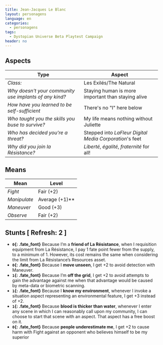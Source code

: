 ```yaml
---
title: Jean-Jacques Le Blanc
layout: personagens
language: en
categories:
  - personagens
tags:
  - Dystopian Universe Beta Playtest Campaign
header: no
---
```


## Aspects

| __Type__                                               |   __Aspect__                                                |
|--------------------------------------------------------|---------------------------------------------------------------|
| _Class:_                                               | Les Exilés/The Natural                                        |
| _Why doesn't your community use implants of any kind?_ | Staying human is more important than staying alive       |
| _How have you learned to be self-sufficient_           | There's no "I" here below    |
| _Who taught you the skills you buse to survive?_       | My life means nothing without Juliette |
| _Who has decided you're a threat?_                     | Stepped into _LaFleur Digital Media Corporation_'s feet |
| _Why did you join la Résistance?_                      | _Liberté_, _égalité_, _fraternité_ for all! |

## Means

| __Mean__     | __Level__    |
|--------------|--------------|
| _Fight_      | Fair (+2) |
| _Manipulate_ | Average (+1)** |
| _Maneuver_   | Good (+3) |
| _Observe_    | Fair (+2) |

## Stunts [ Refresh: 2 ]

+ __`0`{: .fate_font}__  Because I’m a __friend of La Résistance__, when I requisition equipment from La Résistance, I pay 1 fate point fewer from the supply, to a minimum of 1. However, its cost remains the same when considering the limit from La Résistance’s Resources asset.
+ __`0`{: .fate_font}__  Because I __move unseen__, I get +2 to avoid detection with Maneuver.
+ __`1`{: .fate_font}__  Because I’m __off the grid__, I get +2 to avoid attempts to gain the advantage against me when that advantage would be caused by meta-data or biometric scanning.
+ __`1`{: .fate_font}__  Because I __know my environment__, whenever I invoke a situation aspect representing an environmental feature, I get +3 instead of +2.
+ __`1`{: .fate_font}__  Because __blood is thicker than water__, whenever I enter any scene in which I can reasonably call upon my community, I can choose to start that scene with an aspect. That aspect has a free boost on it.
+ __`0`{: .fate_font}__ Because __people underestimate me__, I get +2 to cause harm with Fight against an opponent who believes himself to be my superior

